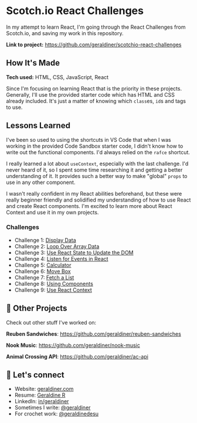 # Scotch.io React Challenges

In my attempt to learn React, I'm going through the React Challenges from Scotch.io, and saving my work in this repository.

**Link to project:** https://github.com/geraldiner/scotchio-react-challenges

## How It's Made

**Tech used:** HTML, CSS, JavaScript, React

Since I'm focusing on learning React that is the priority in these projects. Generally, I'll use the provided starter code which has HTML and CSS already included. It's just a matter of knowing which `class`es, `id`s and tags to use.

## Lessons Learned

I've been so used to using the shortcuts in VS Code that when I was working in the provided Code Sandbox starter code, I didn't know how to write out the functional components. I'd always relied on the `rafce` shortcut.

I really learned a lot about `useContext`, especially with the last challenge. I'd never heard of it, so I spent some time researching it and getting a better understanding of it. It provides such a better way to make "global" `props` to use in any other component.

I wasn't really confident in my React abilities beforehand, but these were really beginner friendly and solidified my understanding of how to use React and create React components. I'm excited to learn more about React Context and use it in my own projects.

### Challenges

- Challenge 1: [Display Data](https://github.com/geraldiner/scotchio-react-challenges/tree/master/challenge-1-display-data)
- Challenge 2: [Loop Over Array Data](https://github.com/geraldiner/scotchio-react-challenges/tree/master/challenge-2-loop-over-array-data)
- Challenge 3: [Use React State to Update the DOM](https://github.com/geraldiner/scotchio-react-challenges/tree/master/challenge-3-use-react-state-to-update-dom)
- Challenge 4: [Listen for Events in React](https://github.com/geraldiner/scotchio-react-challenges/tree/master/challenge-4-listen-for-events-in-react)
- Challenge 5: [Calculator](https://github.com/geraldiner/scotchio-react-challenges/tree/master/challenge-5-calculator-adder)
- Challenge 6: [Move Box](https://github.com/geraldiner/scotchio-react-challenges/tree/master/challenge-6-move-box)
- Challenge 7: [Fetch a List](https://github.com/geraldiner/scotchio-react-challenges/tree/master/challenge-7-fetch-a-list)
- Challenge 8: [Using Components](https://github.com/geraldiner/scotchio-react-challenges/tree/master/challenge-8-using-components)
- Challenge 9: [Use React Context](https://github.com/geraldiner/scotchio-react-challenges/tree/master/challenge-9-use-react-context)



















## 🚀 Other Projects

Check out other stuff I've worked on:

**Reuben Sandwiches**: https://github.com/geraldiner/reuben-sandwiches

**Nook Music**: https://github.com/geraldiner/nook-music

**Animal Crossing API**: https://github.com/geraldiner/ac-api

## 🤙 Let's connect

- Website: [geraldiner.com](https://geraldiner.com)
- Resume: [Geraldine R](https://geraldiner.com/GeraldineRagsac_Resume.pdf)
- LinkedIn: [in/geraldiner](https://linkedin.com/in/geraldiner)
- Sometimes I write: [@geraldiner](https://geraldiner.hashnode.dev)
- For crochet work: [@geraldinedesu](https://instagram.com/geraldinedesu)
